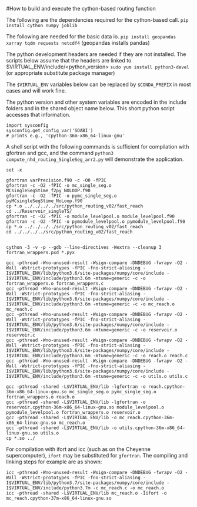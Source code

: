 #How to build and execute the cython-based routing function

The following are the dependencies required for the cython-based call. 
`pip install cython numpy joblib`

The following are needed for the basic data io. 
`pip install geopandas xarray tqdm requests netcdf4`
(geopandas installs pandas)

The python development headers are needed if they are not installed. The scripts below assume that the headers are linked to $VIRTUAL_ENV/include/<python_version>
`sudo yum install python3-devel`
(or appropriate substitute package manager)

The `$VIRTUAL_ENV` variables below can be replaced by `$CONDA_PREFIX` in most cases and will work fine. 

The python version and other system variables are encoded in the include folders and in the shared object name below. This short python script accesses that information. 
```
import sysconfig
sysconfig.get_config_var('SOABI')
# prints e.g., 'cpython-36m-x86_64-linux-gnu'
```

A shell script with the following commands is sufficient for compilation with gfortran and gcc, and the command `python3 compute_nhd_routing_SingleSeg_arr2.py` will demonstrate the application. 
```
set -x

gfortran varPrecision.f90 -c -O0 -fPIC
gfortran -c -O2 -fPIC -o mc_single_seg.o MCsingleSegStime_f2py_NOLOOP.f90
gfortran -c -O2 -fPIC -o pymc_single_seg.o pyMCsingleSegStime_NoLoop.f90
cp *.o ../../../../src/python_routing_v02/fast_reach
cd ../Reservoir_singleTS/
gfortran -c -O2 -fPIC -o module_levelpool.o module_levelpool.f90
gfortran -c -O2 -fPIC -o pymodule_levelpool.o pymodule_levelpool.f90
cp *.o ../../../../src/python_routing_v02/fast_reach
cd ../../../../src/python_routing_v02/fast_reach


cython -3 -v -p --gdb --line-directives -Wextra --cleanup 3 fortran_wrappers.pxd *.pyx

gcc -pthread -Wno-unused-result -Wsign-compare -DNDEBUG -fwrapv -O2 -Wall -Wstrict-prototypes -fPIC -fno-strict-aliasing -I$VIRTUAL_ENV/lib/python3.6/site-packages/numpy/core/include -I$VIRTUAL_ENV/include/python3.6m -mtune=generic -c -o fortran_wrappers.o fortran_wrappers.c
gcc -pthread -Wno-unused-result -Wsign-compare -DNDEBUG -fwrapv -O2 -Wall -Wstrict-prototypes -fPIC -fno-strict-aliasing -I$VIRTUAL_ENV/lib/python3.6/site-packages/numpy/core/include -I$VIRTUAL_ENV/include/python3.6m -mtune=generic -c -o mc_reach.o mc_reach.c
gcc -pthread -Wno-unused-result -Wsign-compare -DNDEBUG -fwrapv -O2 -Wall -Wstrict-prototypes -fPIC -fno-strict-aliasing -I$VIRTUAL_ENV/lib/python3.6/site-packages/numpy/core/include -I$VIRTUAL_ENV/include/python3.6m -mtune=generic -c -o reservoir.o reservoir.c
gcc -pthread -Wno-unused-result -Wsign-compare -DNDEBUG -fwrapv -O2 -Wall -Wstrict-prototypes -fPIC -fno-strict-aliasing -I$VIRTUAL_ENV/lib/python3.6/site-packages/numpy/core/include -I$VIRTUAL_ENV/include/python3.6m -mtune=generic -c -o reach.o reach.c
gcc -pthread -Wno-unused-result -Wsign-compare -DNDEBUG -fwrapv -O2 -Wall -Wstrict-prototypes -fPIC -fno-strict-aliasing -I$VIRTUAL_ENV/lib/python3.6/site-packages/numpy/core/include -I$VIRTUAL_ENV/include/python3.6m -mtune=generic -c -o utils.o utils.c

gcc -pthread -shared -L$VIRTUAL_ENV/lib -lgfortran -o reach.cpython-36m-x86_64-linux-gnu.so mc_single_seg.o pymc_single_seg.o fortran_wrappers.o reach.o
gcc -pthread -shared -L$VIRTUAL_ENV/lib -lgfortran -o reservoir.cpython-36m-x86_64-linux-gnu.so module_levelpool.o pymodule_levelpool.o fortran_wrappers.o reservoir.o
gcc -pthread -shared -L$VIRTUAL_ENV/lib -o mc_reach.cpython-36m-x86_64-linux-gnu.so mc_reach.o
gcc -pthread -shared -L$VIRTUAL_ENV/lib -o utils.cpython-36m-x86_64-linux-gnu.so utils.o
cp *.so ../
```


For compilation with ifort and icc (such as on the Cheyenne supercomputer), `ifort` may be substituted for `gfortran`. 
The compiling and linking steps for example are as shown:
```
icc -pthread -Wno-unused-result -Wsign-compare -DNDEBUG -fwrapv -O2 -Wall -Wstrict-prototypes -fPIC -fno-strict-aliasing -I$VIRTUAL_ENV/lib/python3.7/site-packages/numpy/core/include -I$VIRTUAL_ENV/include/python3.7m -c mc_reach.c -o mc_reach.o
icc -pthread -shared -L$VIRTUAL_ENV/lib mc_reach.o -Iifort -o mc_reach.cpython-37m-x86_64-linux-gnu.so
```
